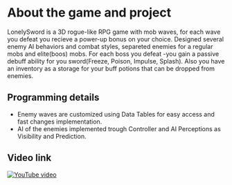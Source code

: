 # About the game and project
LonelySword is a 3D rogue-like RPG game with mob waves, for each wave you defeat you recieve a power-up bonus on your choice. Designed several enemy AI behaviors and combat styles, separeted enemies for a regular mobs and elite(boos) mobs. For each boss you defeat -you gain a passive debuff ability for you sword(Freeze, Poison, Impulse, Splash). Also you have an inventory as a storage for your buff potions that can be dropped from enemies.
## Programming details
* Enemy waves are customized using Data Tables for easy access and fast changes implementation. 
* AI of the enemies implemented trough Controller and AI Perceptions as Visibility and Prediction.
## Video link
[![YouTube video](https://img.youtube.com/vi/lD8hRk1YPq4&t/0.jpg)](https://www.youtube.com/watch?v=lD8hRk1YPq4&t)
 
